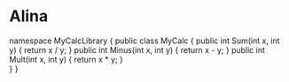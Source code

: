 # Alina

namespace MyCalcLibrary
{
    public class MyCalc
    {
        public int Sum(int x, int y)
        {
            return x / y;
        }
        public int Minus(int x, int y)
        {
            return x - y;
        }
        public int Mult(int x, int y)
        {
            return x * y;
        }                                                             
    }
}
